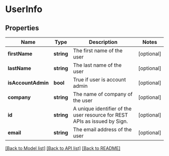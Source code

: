 # UserInfo

## Properties
Name | Type | Description | Notes
------------ | ------------- | ------------- | -------------
**firstName** | **string** | The first name of the user | [optional] 
**lastName** | **string** | The last name of the user | [optional] 
**isAccountAdmin** | **bool** | True if user is account admin | [optional] 
**company** | **string** | The name of company of the user | [optional] 
**id** | **string** | A unique identifier of the user resource for REST APIs as issued by Sign. | [optional] 
**email** | **string** | The email address of the user | [optional] 

[[Back to Model list]](../README.md#documentation-for-models) [[Back to API list]](../README.md#documentation-for-api-endpoints) [[Back to README]](../README.md)


